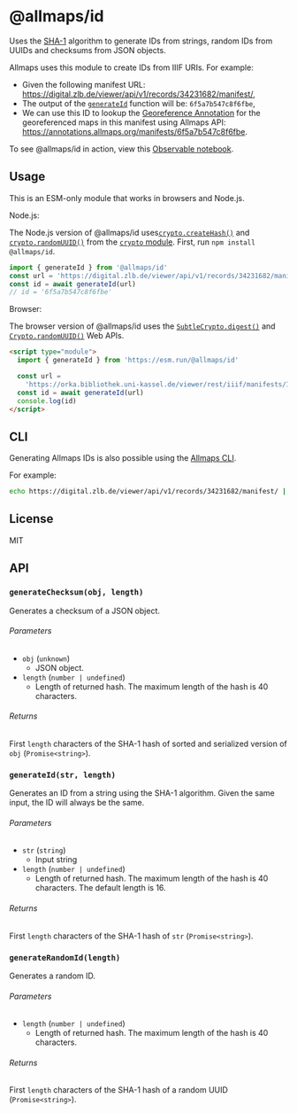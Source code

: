 # @allmaps/id

Uses the [SHA-1](https://en.wikipedia.org/wiki/SHA-1) algorithm to generate IDs from strings, random IDs from UUIDs and checksums from JSON objects.

Allmaps uses this module to create IDs from IIIF URIs. For example:

* Given the following manifest URL: https://digital.zlb.de/viewer/api/v1/records/34231682/manifest/,
* The output of the [`generateId`](#generateid) function will be: `6f5a7b547c8f6fbe`,
* We can use this ID to lookup the [Georeference Annotation](https://iiif.io/api/extension/georef/) for the georeferenced maps in this manifest using Allmaps API:
  https://annotations.allmaps.org/manifests/6f5a7b547c8f6fbe.

To see @allmaps/id in action, view this [Observable notebook](https://observablehq.com/@allmaps/the-allmaps-id-module).

## Usage

This is an ESM-only module that works in browsers and Node.js.

Node.js:

The Node.js version of @allmaps/id uses[`crypto.createHash()`](https://nodejs.org/api/crypto.html#cryptocreatehashalgorithm-options) and [`crypto.randomUUID()`](https://nodejs.org/api/crypto.html#cryptorandomuuidoptions) from the [`crypto` module](https://nodejs.org/api/crypto.html). First, run `npm install @allmaps/id`.

```js
import { generateId } from '@allmaps/id'
const url = 'https://digital.zlb.de/viewer/api/v1/records/34231682/manifest/'
const id = await generateId(url)
// id = '6f5a7b547c8f6fbe'
```

Browser:

The browser version of @allmaps/id uses the [`SubtleCrypto.digest()`](https://developer.mozilla.org/en-US/docs/Web/API/SubtleCrypto/digest) and [`Crypto.randomUUID()`](https://developer.mozilla.org/en-US/docs/Web/API/Crypto/randomUUID) Web APIs.

```html
<script type="module">
  import { generateId } from 'https://esm.run/@allmaps/id'

  const url =
    'https://orka.bibliothek.uni-kassel.de/viewer/rest/iiif/manifests/1535113582549/manifest/'
  const id = await generateId(url)
  console.log(id)
</script>
```

## CLI

Generating Allmaps IDs is also possible using the [Allmaps CLI](https://github.com/allmaps/allmaps/tree/main/apps/cli).

For example:

```sh
echo https://digital.zlb.de/viewer/api/v1/records/34231682/manifest/ | allmaps id
```

## License

MIT

## API

### `generateChecksum(obj, length)`

Generates a checksum of a JSON object.

###### Parameters

* `obj` (`unknown`)
  * JSON object.
* `length` (`number | undefined`)
  * Length of returned hash. The maximum length of the hash is 40 characters.

###### Returns

First `length` characters of the SHA-1 hash of sorted and serialized version of `obj` (`Promise<string>`).

### `generateId(str, length)`

Generates an ID from a string using the SHA-1 algorithm. Given the same input, the ID will always be the same.

###### Parameters

* `str` (`string`)
  * Input string
* `length` (`number | undefined`)
  * Length of returned hash. The maximum length of the hash is 40 characters. The default length is 16.

###### Returns

First `length` characters of the SHA-1 hash of `str` (`Promise<string>`).

### `generateRandomId(length)`

Generates a random ID.

###### Parameters

* `length` (`number | undefined`)
  * Length of returned hash. The maximum length of the hash is 40 characters.

###### Returns

First `length` characters of the SHA-1 hash of a random UUID (`Promise<string>`).
